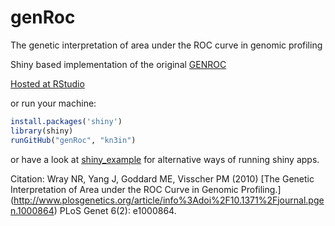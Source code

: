 genRoc
======

The genetic interpretation of area under the ROC curve in genomic profiling

Shiny based implementation of the original [GENROC](http://gump.qimr.edu.au/genroc/)

[Hosted at RStudio](http://glimmer.rstudio.com/kn3in/genRoc/)

or run your machine:
```R
install.packages('shiny')
library(shiny)
runGitHub("genRoc", "kn3in")
```

or have a look at [shiny_example](https://github.com/rstudio/shiny_example)
for alternative ways of running shiny apps.

Citation: Wray NR, Yang J, Goddard ME, Visscher PM (2010) [The Genetic Interpretation of Area under the ROC Curve in Genomic Profiling.] (http://www.plosgenetics.org/article/info%3Adoi%2F10.1371%2Fjournal.pgen.1000864) PLoS Genet 6(2): e1000864.